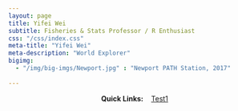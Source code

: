 ```yaml
---
layout: page
title: Yifei Wei
subtitle: Fisheries & Stats Professor / R Enthusiast
css: "/css/index.css"
meta-title: "Yifei Wei"
meta-description: "World Explorer"
bigimg:
  - "/img/big-imgs/Newport.jpg" : "Newport PATH Station, 2017"
  
---
```


<div style="text-align:center">
<strong>Quick Links:</strong> &nbsp;&nbsp; 
<a href="www.google.com" role="button" class="btn btn-primary">Test1</a> 
</div>